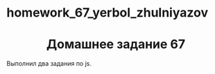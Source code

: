 # homework_67_yerbol_zhulniyazov
<h1 align="center">Домашнее задание 67</h1>
<p>Выполнил два задания по js.</p>
